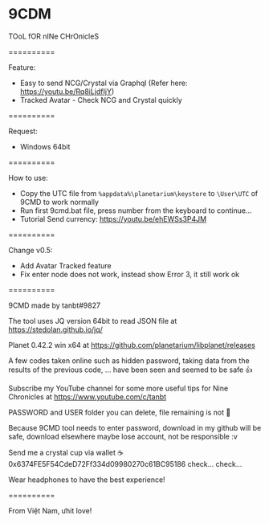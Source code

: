 # 9CDM
TOoL fOR nINe CHrOnicleS

==========

Feature:
- Easy to send NCG/Crystal via Graphql (Refer here: https://youtu.be/Rq8iLjdfIjY)
- Tracked Avatar - Check NCG and Crystal quickly

==========

Request:
- Windows 64bit

==========

How to use:
- Copy the UTC file from `%appdata%\planetarium\keystore` to `\User\UTC` of 9CMD to work normally
- Run first 9cmd.bat file, press number from the keyboard to continue...
- Tutorial Send currency: https://youtu.be/ehEWSs3P4JM

==========

Change v0.5:
- Add Avatar Tracked feature
- Fix enter node does not work, instead show Error 3, it still work ok

==========

9CMD made by tanbt#9827

The tool uses JQ version 64bit to read JSON file at https://stedolan.github.io/jq/

Planet 0.42.2 win x64 at https://github.com/planetarium/libplanet/releases

A few codes taken online such as hidden password, taking data from the results of the previous code, ... have been seen and seemed to be safe 👍

Subscribe my YouTube channel for some more useful tips for Nine Chronicles at https://www.youtube.com/c/tanbt

PASSWORD and USER folder you can delete, file remaining is not 🐧

Because 9CMD tool needs to enter password, download in my github will be safe, download elsewhere maybe lose account, not be responsible :v

Send me a crystal cup via wallet ☕ 0x6374FE5F54CdeD72Ff334d09980270c61BC95186 check... check...

Wear headphones to have the best experience!

==========

From Việt Nam, ưhit love!
